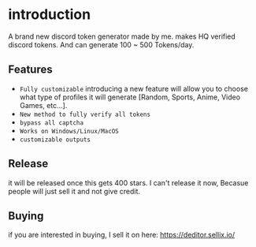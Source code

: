 # introduction

A brand new discord token generator made by me. makes HQ verified discord tokens. And can generate 100 ~ 500 Tokens/day.
## Features

* `Fully customizable` introducing a new feature will allow you to choose what type of profiles it will generate [Random, Sports, Anime, Video Games, etc...].
* `New method to fully verify all tokens`
* `bypass all captcha`
* `Works on Windows/Linux/MacOS`
* `customizable outputs`
## Release
it will be released once this gets 400 stars.
I can't release it now, Becasue people will just sell it and not give credit. 



## Buying

if you are interested in buying, I sell it on here: https://deditor.sellix.io/
